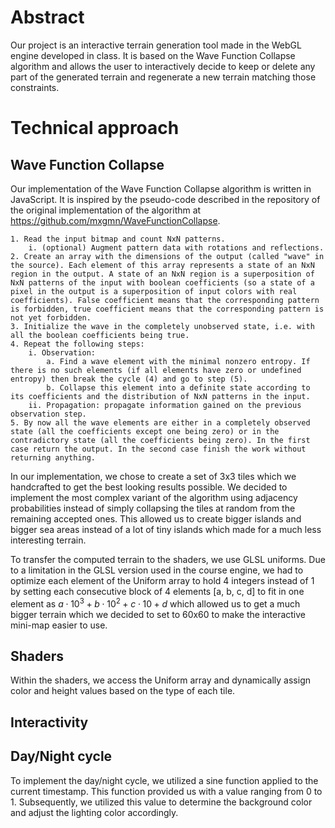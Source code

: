 # Abstract

Our project is an interactive terrain generation tool made in the WebGL engine developed in class. It is based on the Wave Function Collapse algorithm and allows the user to interactively decide to keep or delete any part of the generated terrain and regenerate a new terrain matching those constraints.

# Technical approach

## Wave Function Collapse

Our implementation of the Wave Function Collapse algorithm is written in JavaScript.
It is inspired by the pseudo-code described in the repository of the original implementation of the algorithm at https://github.com/mxgmn/WaveFunctionCollapse.

```
1. Read the input bitmap and count NxN patterns. 
    i. (optional) Augment pattern data with rotations and reflections.
2. Create an array with the dimensions of the output (called "wave" in the source). Each element of this array represents a state of an NxN region in the output. A state of an NxN region is a superposition of NxN patterns of the input with boolean coefficients (so a state of a pixel in the output is a superposition of input colors with real coefficients). False coefficient means that the corresponding pattern is forbidden, true coefficient means that the corresponding pattern is not yet forbidden.
3. Initialize the wave in the completely unobserved state, i.e. with all the boolean coefficients being true.
4. Repeat the following steps:
    i. Observation:
        a. Find a wave element with the minimal nonzero entropy. If there is no such elements (if all elements have zero or undefined entropy) then break the cycle (4) and go to step (5).
        b. Collapse this element into a definite state according to its coefficients and the distribution of NxN patterns in the input.
    ii. Propagation: propagate information gained on the previous observation step.
5. By now all the wave elements are either in a completely observed state (all the coefficients except one being zero) or in the contradictory state (all the coefficients being zero). In the first case return the output. In the second case finish the work without returning anything.
```

In our implementation, we chose to create a set of 3x3 tiles which we handcrafted to get the best looking results possible.
We decided to implement the most complex variant of the algorithm using adjacency probabilities instead of simply collapsing the tiles at random from the remaining accepted ones.
This allowed us to create bigger islands and bigger sea areas instead of a lot of tiny islands which made for a much less interesting terrain.

To transfer the computed terrain to the shaders, we use GLSL uniforms. Due to a limitation in the GLSL version used in the course engine, we had to optimize each element of the Uniform array to hold 4 integers instead of 1 by setting each consecutive block of 4 elements [a, b, c, d] to fit in one element as $a \cdot 10^3 + b \cdot 10^2 + c \cdot 10 + d$ which allowed us to get a much bigger terrain which we decided to set to 60x60 to make the interactive mini-map easier to use.

## Shaders
Within the shaders, we access the Uniform array and dynamically assign color and height values based on the type of each tile.

## Interactivity

## Day/Night cycle

To implement the day/night cycle, we utilized a sine function applied to the current timestamp. This function provided us with a value ranging from 0 to 1. Subsequently, we utilized this value to determine the background color and adjust the lighting color accordingly.



